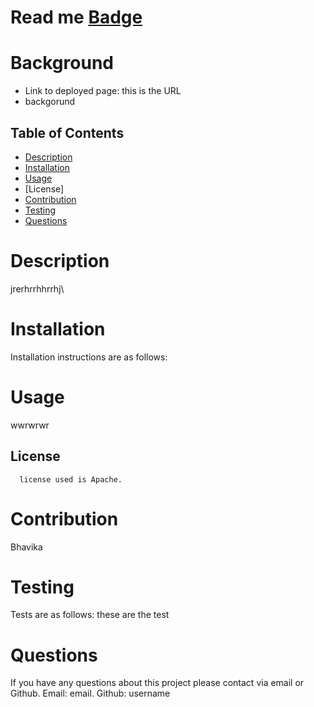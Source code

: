 # Read me  [Badge](https://img.shields.io/badge/license-Apache-blue.svg)

# Background

  * Link to deployed page: this is the URL 
  * backgorund
   

## Table of Contents 

- [Description](#description)
- [Installation](#installation)
- [Usage](#usage)
- [License]
- [Contribution](#contribution)
- [Testing](#testing)
- [Questions](#questions)



# Description 
jrerhrrhhrrhj\

# Installation 
Installation instructions are as follows:


# Usage 
wwrwrwr


## License
      license used is Apache.

# Contribution 
Bhavika 

# Testing 
Tests are as follows:
these are the test

# Questions 
If you have any questions about this project please contact via email or Github.
Email: email.
Github: username

